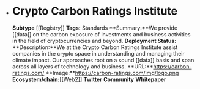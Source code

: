 - # Crypto Carbon Ratings Institute
  **Subtype** [[Registry]]
  **Tags:** Standards
  **Summary:**We provide [[data]] on the carbon exposure of investments and business activities in the field of cryptocurrencies and beyond.
  **Deployment Status:**
  **Description:**We at the Crypto Carbon Ratings Institute assist companies in the crypto space in understanding and managing their climate impact. Our approaches root on a sound [[data]] basis and span across all layers of technology and business.
  **URL:**https://carbon-ratings.com/
  **Image:**https://carbon-ratings.com/img/logo.png
  **Ecosystem/chain:**[[Web2]]
  **Twitter**
  **Community**
  **Whitepaper**